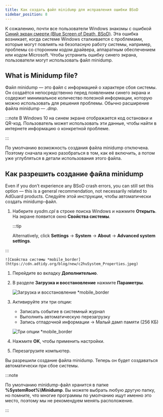 ```yaml
---
title: Как создать файл minidump для исправления ошибки BSoD
sidebar_position: 8
---
```


К сожалению, почти все пользователи Windows знакомы с ошибкой [Синий экран смерти (Blue Screen of Death, BSoD)](https://en.wikipedia.org/wiki/Blue_screen_of_death). Эта ошибка возникает, когда системе Windows сталкивается с проблемами, которые могут повлиять на безопасную работу системы, например, проблемы со сторонним кодом драйвера, аппаратным обеспечением или кодом Microsoft. Чтобы устранить ошибку синего экрана, пользователи могут использовать файл minidump.

## What is Minidump file?

Файл minidump — это файл с информацией о характере сбоя системы. Он создаётся непосредственно перед появлением синего экрана и содержит минимальное количество полезной информации, которую можно использовать для решения проблемы. Обычно расширение файла minidump — *.dmp*.

:::note
В Windows 10 на синем экране отображается код остановки и QR-код. Пользователь может использовать эти данные, чтобы найти в интернете информацию о конкретной проблеме.

:::

По умолчанию возможность создания файла minidump отключена. Поэтому сначала нужно разобраться в том, как её включить, а потом уже углубляться в детали использования этого файла.

## Как разрешить создание файла minidump

Even if you don’t experience any BSoD crash errors, you can still set this option — this is a general recommendation, not necessarily related to AdGuard products. Следуйте этой инструкции, чтобы автоматически создать minidump-файл.

 1. Наберите *sysdm.cpl* в строке поиска Windows и нажмите **Открыть**. На экране появится окно **Свойства системы**.

    :::tip

    Alternatively, click **Settings** → **System** → **About** → **Advanced system settings**.


:::

    ![Свойства системы *mobile_border](https://cdn.adtidy.org/blog/new/c2huSystem_Properties.jpeg)

 1. Перейдите во вкладку **Дополнительно**.
 1. В разделе **Загрузка и восстановление** нажмите **Параметры**.

    ![Загрузка и восстановление *mobile_border](https://cdn.adtidy.org/blog/new/1dmybiStartup_and_Recovery.png)

 1. Активируйте эти три опции:

    - Записать событие в системный журнал
    - Выполнить автоматическую перезагрузку
    - Запись отладочной информации → Малый дамп памяти (256 КБ)

    ![Три опции *mobile_border](https://cdn.adtidy.org/blog/new/nmr4eThree_options.png)

 1. Нажмите **OK**, чтобы применить настройки.
 1. Перезагрузите компьютер.

Вы разрешили создание файла minidump. Теперь он будет создаваться автоматически при сбое системы.

:::note

По умолчанию minidump-файл хранится в папке **%SystemRoot%\Minidump**. Вы можете выбрать любую другую папку, но помните, что многие программы по умолчанию ищут именно это место, поэтому мы не рекомендуем менять расположение.

:::
